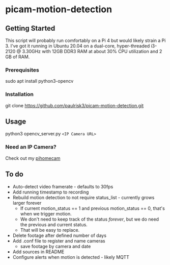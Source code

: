 # picam-motion-detection

## Getting Started
This script will probably run comfortably on a Pi 4 but would likely strain a Pi 3. I've got it running in Ubuntu 20.04 on a dual-core, hyper-threaded i3-2120 @ 3.30GHz with 12GB DDR3 RAM at about 30% CPU utilization and 2 GB of RAM.

### Prerequisites
sudo apt install python3-opencv

### Installation
git clone https://github.com/paulrisk3/picam-motion-detection.git

## Usage
python3 opencv_server.py `<IP Camera URL>`

### Need an IP Camera?
Check out my [pihomecam](https://github.com/paulrisk3/pihomecam)

## To do
* Auto-detect video framerate - defaults to 30fps
* Add running timestamp to recording
* Rebuild motion detection to not require status_list - currently grows larger forever
  * If current motion_status == 1 and previous motion_status == 0, that's when we trigger motion.
  * We don't need to keep track of the status *forever*, but we do need the previous and current status. 
  * That will be easy to replace.
* Delete footage after defined number of days
* Add .conf file to register and name cameras
  * save footage by camera and date
* Add sources in README
* Configure alerts when motion is detected - likely MQTT
